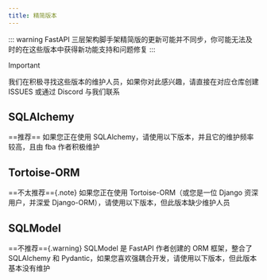 ```yaml
---
title: 精简版本
---
```


::: warning
FastAPI 三层架构脚手架精简版的更新可能并不同步，你可能无法及时的在这些版本中获得新功能支持和问题修复
:::

> [!IMPORTANT]
> 我们在积极寻找这些版本的维护人员，如果你对此感兴趣，请直接在对应仓库创建 ISSUES 或通过 Discord 与我们联系

## SQLAlchemy

==推荐== 如果您正在使用 SQLAlchemy，请使用以下版本，并且它的维护频率较高，且由 fba 作者积极维护

<RepoCard repo="fastapi-practices/fastapi_sqlalchemy_mysql" />

## Tortoise-ORM

==不太推荐=={.note} 如果您正在使用 Tortoise-ORM（或您是一位 Django 资深用户，并深爱 Django-ORM），请使用以下版本，但此版本缺少维护人员

<RepoCard repo="fastapi-practices/fastapi_tortoise_mysql" />

## SQLModel

==不推荐=={.warning} SQLModel 是 FastAPI 作者创建的 ORM 框架，整合了 SQLAlchemy 和 Pydantic，如果您喜欢强耦合开发，请使用以下版本，但此版本基本没有维护

<RepoCard repo="fastapi-practices/fastapi_sqlmodel_mysql" />
